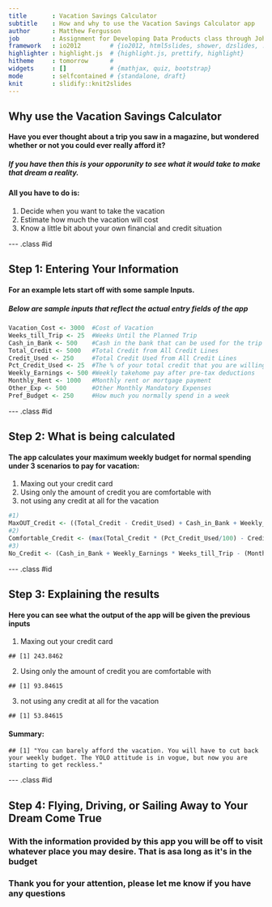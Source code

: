 ```yaml
---
title       : Vacation Savings Calculator 
subtitle    : How and why to use the Vacation Savings Calculator app
author      : Matthew Fergusson
job         : Assignment for Developing Data Products class through Johns Hopkins
framework   : io2012        # {io2012, html5slides, shower, dzslides, ...}
highlighter : highlight.js  # {highlight.js, prettify, highlight}
hitheme     : tomorrow      # 
widgets     : []            # {mathjax, quiz, bootstrap}
mode        : selfcontained # {standalone, draft}
knit        : slidify::knit2slides
---
```


## Why use the Vacation Savings Calculator

#### Have you ever thought about a trip you saw in a magazine, but wondered whether or not you could ever really afford it?


#####  If you have then this is your opporunity to see what it would take to make that dream a reality.


#### All you have to do is:

1. Decide when you want to take the vacation
2. Estimate how much the vacation will cost
3. Know a little bit about your own financial and credit situation

--- .class #id 

## Step 1: Entering Your Information

#### For an example lets start off with some sample Inputs.

##### Below are sample inputs that reflect the actual entry fields of the app


```r
Vacation_Cost <- 3000  #Cost of Vacation
Weeks_till_Trip <- 25  #Weeks Until the Planned Trip
Cash_in_Bank <- 500    #Cash in the bank that can be used for the trip
Total_Credit <- 5000   #Total Credit from All Credit Lines
Credit_Used <- 250     #Total Credit Used from All Credit Lines
Pct_Credit_Used <- 25  #The % of your total credit that you are willing to use for vacation
Weekly_Earnings <- 500 #Weekly takehome pay after pre-tax deductions
Monthly_Rent <- 1000   #Monthly rent or mortgage payment
Other_Exp <- 500       #Other Monthly Mandatory Expenses
Pref_Budget <- 250     #How much you normally spend in a week
```

--- .class #id 

## Step 2: What is being calculated

#### The app calculates your maximum weekly budget for normal spending under 3 scenarios to pay for vacation:

1. Maxing out your credit card 
2. Using only the amount of credit you are comfortable with
3. not using any credit at all for the vacation


```r
#1)
MaxOUT_Credit <- ((Total_Credit - Credit_Used) + Cash_in_Bank + Weekly_Earnings * Weeks_till_Trip - (Monthly_Rent * (12/52) + Other_Exp * (12/52)) * Weeks_till_Trip) / Weeks_till_Trip - Vacation_Cost / Weeks_till_Trip
#2)
Comfortable_Credit <- (max(Total_Credit * (Pct_Credit_Used/100) - Credit_Used,0) + Cash_in_Bank + Weekly_Earnings * Weeks_till_Trip -  (Monthly_Rent * (12/52) + Other_Exp * (12/52)) * Weeks_till_Trip)/Weeks_till_Trip - Vacation_Cost/Weeks_till_Trip
#3)
No_Credit <- (Cash_in_Bank + Weekly_Earnings * Weeks_till_Trip - (Monthly_Rent * (12/52) + Other_Exp * (12/52)) * Weeks_till_Trip)/Weeks_till_Trip - Vacation_Cost/Weeks_till_Trip
```



--- .class #id 


## Step 3: Explaining the results

#### Here you can see what the output of the app will be given the previous inputs

1. Maxing out your credit card 

```
## [1] 243.8462
```
2. Using only the amount of credit you are comfortable with

```
## [1] 93.84615
```
3. not using any credit at all for the vacation

```
## [1] 53.84615
```

#### Summary:

```
## [1] "You can barely afford the vacation. You will have to cut back your weekly budget. The YOLO attitude is in vogue, but now you are starting to get reckless."
```

--- .class #id 

## Step 4: Flying, Driving, or Sailing Away to Your Dream Come True

### With the information provided by this app you will be off to visit whatever place you may desire. That is asa long as it's in the budget

### Thank you for your attention, please let me know if you have any questions
